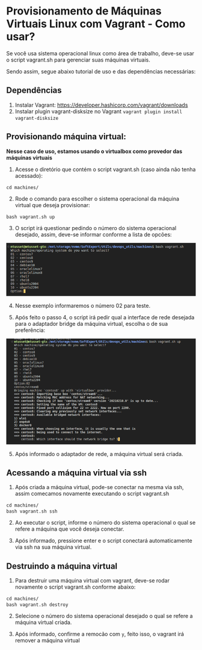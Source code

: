 # Provisionamento de Máquinas Virtuais Linux com Vagrant - Como usar?
Se você usa sistema operacional linux como área de trabalho, deve-se usar o script vagrant.sh para gerenciar suas máquinas virtuais. 

Sendo assim, segue abaixo tutorial de uso e das dependências necessárias:

## Dependências
1. Instalar Vagrant: https://developer.hashicorp.com/vagrant/downloads
2. Instalar plugin vagrant-disksize no Vagrant `vagrant plugin install vagrant-disksize`

## Provisionando máquina virtual:
**Nesse caso de uso, estamos usando o virtualbox como provedor das máquinas virtuais**

1. Acesse o diretório que contém o script vagrant.sh (caso ainda não tenha acessado):
```shell
cd machines/
```

2. Rode o comando para escolher o sistema operacional da máquina virtual que deseja provisionar:
```shell
bash vagrant.sh up
```

3. O script irá questionar pedindo o número do sistema operacional desejado, assim, deve-se informar conforme a lista de opcões:

![](../docs/images/options_vagrant_linux.png)

4. Nesse exemplo informaremos o número 02 para teste.

5. Após feito o passo 4, o script irá pedir qual a interface de rede desejada para o adaptador bridge da máquina virtual, escolha o de sua preferência:

![](../docs/images/select_network_vagrant_linux.png)

5. Após informado o adaptador de rede, a máquina virtual será criada.

## Acessando a máquina virtual via ssh

1. Após criada a máquina virtual, pode-se conectar na mesma via ssh, assim comecamos novamente executando o script vagrant.sh
```shell
cd machines/
bash vagrant.sh ssh
```

2. Ao executar o script, informe o número do sistema operacional o qual se refere a máquina que você deseja conectar.

3. Após informado, pressione enter e o script conectará automaticamente via ssh na sua máquina virtual.

## Destruindo a máquina virtual

1. Para destruir uma máquina virtual com vagrant, deve-se rodar novamente o script vagrant.sh conforme abaixo:
```shell
cd machines/
bash vagrant.sh destroy
```

2. Selecione o número do sistema operacional desejado o qual se refere a máquina virtual criada.

3. Após informado, confirme a remocão com `y`, feito isso, o vagrant irá remover a máquina virtual